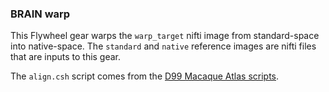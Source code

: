 ### BRAIN warp

This Flywheel gear warps the `warp_target` nifti image from standard-space into native-space. The `standard` and `native` reference images are nifti files that are inputs to this gear.

The `align.csh` script comes from the [D99 Macaque Atlas scripts](https://afni.nimh.nih.gov/pub/dist/atlases/macaque/macaqueatlas_1.2a/AFNI_scripts/).
